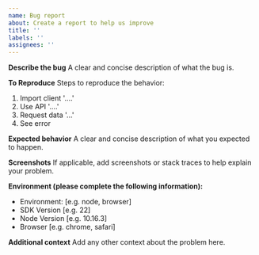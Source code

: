 ```yaml
---
name: Bug report
about: Create a report to help us improve
title: ''
labels: ''
assignees: ''
---
```


**Describe the bug**
A clear and concise description of what the bug is.

**To Reproduce**
Steps to reproduce the behavior:

1. Import client '....'
2. Use API '....'
3. Request data '...'
4. See error

**Expected behavior**
A clear and concise description of what you expected to happen.

**Screenshots**
If applicable, add screenshots or stack traces to help explain your problem.

**Environment (please complete the following information):**

- Environment: [e.g. node, browser]
- SDK Version [e.g. 22]
- Node Version [e.g. 10.16.3]
- Browser [e.g. chrome, safari]

**Additional context**
Add any other context about the problem here.
